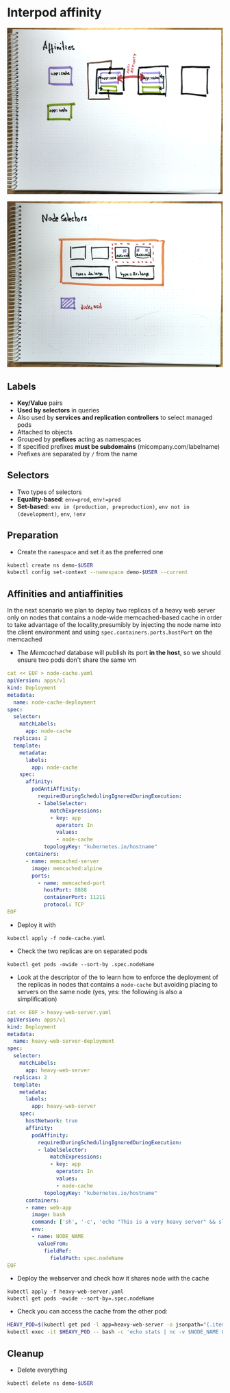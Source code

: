 # Interpod affinity

![Diagram about affinities](affinities.png)

![Diagram about topologies](node_selectors.png)

## Labels

* **Key/Value** pairs
* **Used by selectors** in queries
* Also used by **services and replication controllers** to select managed pods
* Attached to objects
* Grouped by **prefixes** acting as namespaces
* If specified prefixes **must be subdomains** (micompany.com/labelname)
* Prefixes are separated by `/` from the name


## Selectors

* Two types of selectors
* **Equality-based**: `env=prod`, `env!=prod`
* **Set-based**: `env in (production, preproduction)`, `env not in (development)`, `env`, `!env`

## Preparation

* Create the `namespace` and set it as the preferred one

```bash
kubectl create ns demo-$USER
kubectl config set-context --namespace demo-$USER --current
```

## Affinities and antiaffinities

In the next scenario we plan to deploy two replicas of a heavy web server only on nodes that contains a node-wide memcached-based cache in order to take advantage of the locality,presumibly by injecting the node name into the client environment and using `spec.containers.ports.hostPort` on the memcached

* The *Memcached* database will publish its port **in the host**, so we should ensure two pods don't share the same vm

```yaml
cat << EOF > node-cache.yaml
apiVersion: apps/v1
kind: Deployment
metadata:
  name: node-cache-deployment
spec:
  selector:
    matchLabels:
      app: node-cache
  replicas: 2
  template:
    metadata:
      labels:
        app: node-cache
    spec:
      affinity:
        podAntiAffinity:
          requiredDuringSchedulingIgnoredDuringExecution:
          - labelSelector:
              matchExpressions:
              - key: app
                operator: In
                values:
                - node-cache
            topologyKey: "kubernetes.io/hostname"
      containers:
      - name: memcached-server
        image: memcached:alpine
        ports:
          - name: memcached-port
            hostPort: 8888
            containerPort: 11211
            protocol: TCP
EOF
```

* Deploy it with

```
kubectl apply -f node-cache.yaml
```

* Check the two replicas are on separated pods

```
kubectl get pods -owide --sort-by .spec.nodeName
```

* Look at the descriptor of the to learn how to enforce the deployment of the replicas in nodes that contains a `node-cache` but avoiding placing to servers on the same node (yes, yes: the following is also a simplification)

```yaml
cat << EOF > heavy-web-server.yaml
apiVersion: apps/v1
kind: Deployment
metadata:
  name: heavy-web-server-deployment
spec:
  selector:
    matchLabels:
      app: heavy-web-server
  replicas: 2
  template:
    metadata:
      labels:
        app: heavy-web-server
    spec:
      hostNetwork: true
      affinity:
        podAffinity:
          requiredDuringSchedulingIgnoredDuringExecution:
          - labelSelector:
              matchExpressions:
              - key: app
                operator: In
                values:
                - node-cache
            topologyKey: "kubernetes.io/hostname"
      containers:
      - name: web-app
        image: bash
        command: ['sh', '-c', 'echo "This is a very heavy server" && sleep 600']
        env:
        - name: NODE_NAME
          valueFrom:
            fieldRef:
              fieldPath: spec.nodeName 
EOF
```

* Deploy the webserver and check how it shares node with the cache

```
kubectl apply -f heavy-web-server.yaml
kubectl get pods -owide --sort-by=.spec.nodeName
```

* Check you can access the cache from the other pod:

```bash
HEAVY_POD=$(kubectl get pod -l app=heavy-web-server -o jsonpath="{.items[0].metadata.name}")
kubectl exec -it $HEAVY_POD -- bash -c 'echo stats | nc -v $NODE_NAME 8888'
 ```

## Cleanup

* Delete everything

```bash
kubectl delete ns demo-$USER
```
